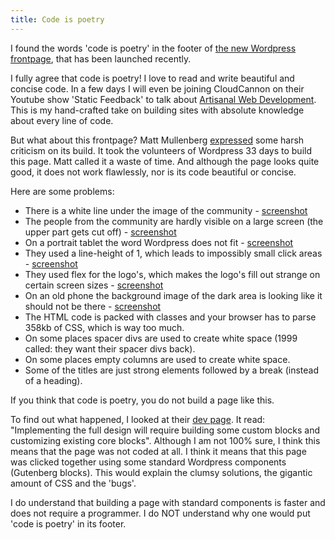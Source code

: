 ```yaml
---
title: Code is poetry
---
```


I found the words 'code is poetry' in the footer of [the new Wordpress frontpage](https://wordpress.org/), that has been launched recently. 

I fully agree that code is poetry! I love to read and write beautiful and concise code. In a few days I will even be joining CloudCannon on their Youtube show 'Static Feedback' to talk about [Artisanal Web Development](https://www.youtube.com/c/CloudCannon). This is my hand-crafted take on building sites with absolute knowledge about every line of code. 

But what about this frontpage? Matt Mullenberg [expressed](https://make.wordpress.org/meta/2022/08/01/developing-the-redesigned-home-and-download-pages/#comment-936) some harsh criticism on its build. It took the volunteers of Wordpress 33 days to build this page. Matt called it a waste of time. And although the page looks quite good, it does not work flawlessly, nor is its code beautiful or concise. 

Here are some problems:

- There is a white line under the image of the community - [screenshot](/uploads/wordpressorg/bug1.png)
- The people from the community are hardly visible on a large screen (the upper part gets cut off) - [screenshot](/uploads/wordpressorg/bug2.png)
- On a portrait tablet the word Wordpress does not fit - [screenshot](/uploads/wordpressorg/bug3.png)
- They used a line-height of 1, which leads to impossibly small click areas - [screenshot](/uploads/wordpressorg/bug4.png)
- They used flex for the logo's, which makes the logo's fill out strange on certain screen sizes - [screenshot](/uploads/wordpressorg/bug5.png)
- On an old phone the background image of the dark area is looking like it should not be there - [screenshot](/uploads/wordpressorg/bug6.png)
- The HTML code is packed with classes and your browser has to parse 358kb of CSS, which is way too much.
- On some places spacer divs are used to create white space (1999 called: they want their spacer divs back).
- On some places empty columns are used to create white space.
- Some of the titles are just strong elements followed by a break (instead of a heading).

If you think that code is poetry, you do not build a page like this. 

To find out what happened, I looked at their [dev page](https://make.wordpress.org/meta/2022/08/01/developing-the-redesigned-home-and-download-pages/). It read: "Implementing the full design will require building some custom blocks and customizing existing core blocks". Although I am not 100% sure, I think this means that the page was not coded at all. I think it means that this page was clicked together using some standard Wordpress components (Gutenberg blocks). This would explain the clumsy solutions, the gigantic amount of CSS and the 'bugs'.

I do understand that building a page with standard components is faster and does not require a programmer. I do NOT understand why one would put 'code is poetry' in its footer.
